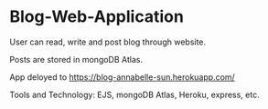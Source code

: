 # Blog-Web-Application
User can read, write and post blog through website.

Posts are stored in mongoDB Atlas.

App deloyed to https://blog-annabelle-sun.herokuapp.com/

Tools and Technology: EJS, mongoDB Atlas, Heroku, express, etc.
